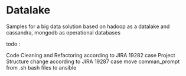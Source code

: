 # Datalake

Samples for a big data solution based on hadoop as a datalake and cassandra, mongodb as operational databases


todo :

Code Cleaning and Refactoring according to JIRA 19282 case
Project Structure change according to JIRA 19287 case
move comman_prompt from .sh bash files to ansible

